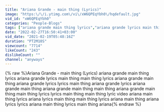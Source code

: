 ```yaml
---
title: "Ariana Grande - main thing (Lyrics)"
image: "https:\/\/i.ytimg.com\/vi\/xW6QPEqYbh0\/hqdefault.jpg"
vid_id: "xW6QPEqYbh0"
categories: "People-Blogs"
tags: ["ariana grande main thing lyrics","ariana grande lyrics main thing","main thing lyrics ariana grande"]
date: "2022-02-27T16:50:41+03:00"
vid_date: "2021-02-19T05:48:16Z"
duration: "PT2M10S"
viewcount: "7714"
likeCount: "243"
dislikeCount: ""
channel: "anyways"
---
```

{% raw %}Ariana Grande - main thing (Lyrics) ariana grande main thing lyrics ariana grande lyrics main thing main thing lyrics ariana grande main thing ariana grande lyrics lyrics main thing ariana grande lyrics ariana grande main thing ariana grande main thing main thing ariana grande main thing main thing lyrics lyrics main thing main thing lyric video ariana main thing lyrics ariana lyrics main thing main thing lyrics ariana main thing ariana lyrics lyrics ariana main thing lyrics main thing ariana{% endraw %}
